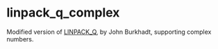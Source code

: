# linpack_q_complex

Modified version of [LINPACK_Q](https://people.sc.fsu.edu/~jburkardt/f_src/linpack_q/linpack_q.html), by John Burkhadt, supporting complex numbers.
